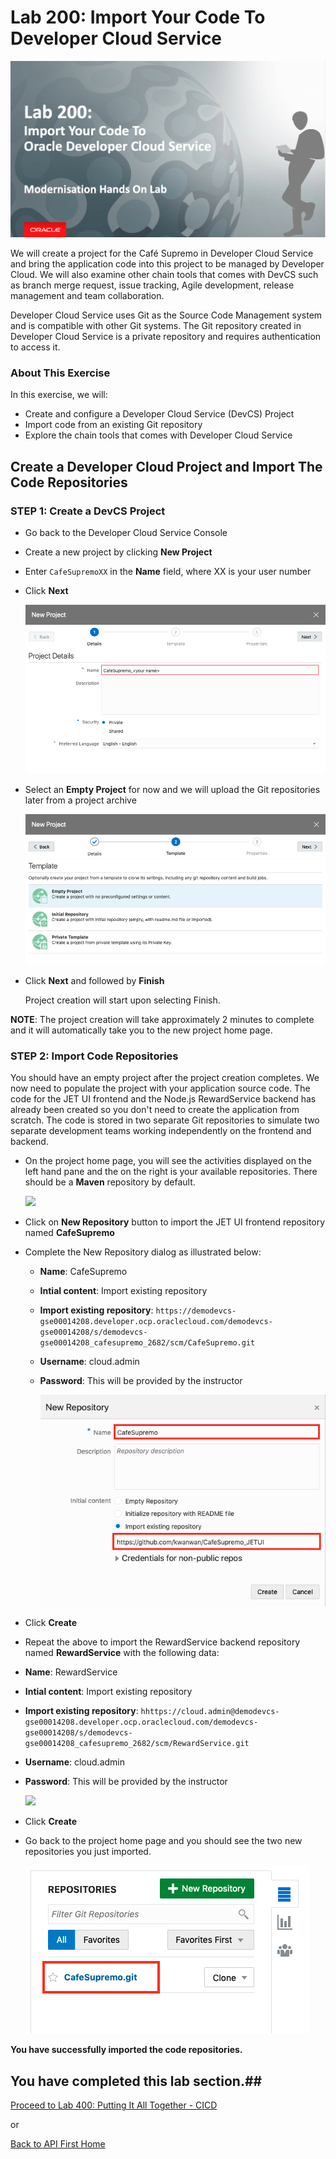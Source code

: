 
# Lab 200: Import Your Code To Developer Cloud Service


![](images/header06.png)

We will create a project for the Café Supremo in Developer Cloud Service and bring the application code into this project to be managed by Developer Cloud. We will also examine other chain tools that comes with DevCS such as branch merge request, issue tracking, Agile development, release management and team collaboration.

Developer Cloud Service uses Git as the Source Code Management system and is compatible with other Git systems. The Git repository created in Developer Cloud Service is a private repository and requires authentication to access it.


### About This Exercise

In this exercise, we will:

- Create and configure a Developer Cloud Service (DevCS) Project
- Import code from an existing Git repository
- Explore the chain tools that comes with Developer Cloud Service


## Create a Developer Cloud Project and Import The Code Repositories


### **STEP 1**: Create a DevCS Project

- Go back to the Developer Cloud Service Console

- Create a new project by clicking **New Project**

- Enter `CafeSupremoXX` in the **Name** field, where XX is your user number

- Click **Next**

  ![](images/25.png)

- Select an **Empty Project** for now and we will upload the Git repositories later from a project archive

  ![](images/26.png)

- Click **Next** and followed by **Finish**

  Project creation will start upon selecting Finish.

**NOTE**: The project creation will take approximately 2 minutes to complete and it will automatically take you to the new project home page.



### **STEP 2**: Import Code Repositories

You should have an empty project after the project creation completes. We now need to populate the project with your application source code. The code for the JET UI frontend and the Node.js RewardService backend has already been created so you don't need to create the application from scratch. The code is stored in two separate Git repositories to simulate two separate development teams working independently on the frontend and backend.

- On the project home page, you will see the activities displayed on the left hand pane and the on the right is your available repositories. There should be a **Maven** repository by default.

  ![](images/130.png)

- Click on **New Repository** button to import the JET UI frontend repository named **CafeSupremo**

- Complete the New Repository dialog as illustrated below:
  - **Name**: CafeSupremo
  - **Intial content**: Import existing repository
  - **Import existing repository**: `https://demodevcs-gse00014208.developer.ocp.oraclecloud.com/demodevcs-gse00014208/s/demodevcs-gse00014208_cafesupremo_2682/scm/CafeSupremo.git`
  - **Username**: cloud.admin
  - **Password**: This will be provided by the instructor

    ![](images/131.png)

- Click **Create**

- Repeat the above to import the RewardService backend repository named **RewardService** with the following data:
- **Name**: RewardService
- **Intial content**: Import existing repository
- **Import existing repository**: `hhttps://cloud.admin@demodevcs-gse00014208.developer.ocp.oraclecloud.com/demodevcs-gse00014208/s/demodevcs-gse00014208_cafesupremo_2682/scm/RewardService.git`
- **Username**: cloud.admin
- **Password**: This will be provided by the instructor

  ![](images/132.png)

- Click **Create**

- Go back to the project home page and you should see the two new repositories you just imported.

  ![](images/133.png)

**You have successfully imported the code repositories.**




## You have completed this lab section.##

  [Proceed to Lab 400: Putting It All Together - CICD](400-CICDlab.md)

  or

  [Back to API First Home](README.md)
